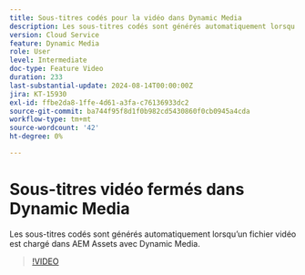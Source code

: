 ```yaml
---
title: Sous-titres codés pour la vidéo dans Dynamic Media
description: Les sous-titres codés sont générés automatiquement lorsqu’un fichier vidéo est chargé dans Dynamic Media.
version: Cloud Service
feature: Dynamic Media
role: User
level: Intermediate
doc-type: Feature Video
duration: 233
last-substantial-update: 2024-08-14T00:00:00Z
jira: KT-15930
exl-id: ffbe2da8-1ffe-4d61-a3fa-c76136933dc2
source-git-commit: ba744f95f8d1f0b982cd5430860f0cb0945a4cda
workflow-type: tm+mt
source-wordcount: '42'
ht-degree: 0%

---
```


# Sous-titres vidéo fermés dans Dynamic Media

Les sous-titres codés sont générés automatiquement lorsqu’un fichier vidéo est chargé dans AEM Assets avec Dynamic Media.

>[!VIDEO](https://video.tv.adobe.com/v/3432627/?learn=on)
